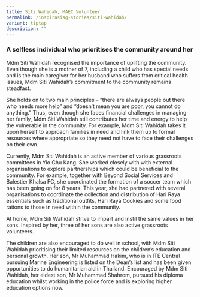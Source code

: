 ```yaml
---
title: Siti Wahidah, MAEC Volunteer
permalink: /inspirasisg-stories/siti-wahidah/
variant: tiptap
description: ""
---
```

<h3><strong>A selfless individual who prioritises the community around her</strong></h3><p>Mdm Siti Wahidah recognised the importance of uplifting the community. Even though she is a mother of 7, including a child who has special needs and is the main caregiver for her husband who suffers from critical health issues, Mdm Siti Wahidah’s commitment to the community remains steadfast.</p><p>She holds on to two main principles – “there are always people out there who needs more help” and “doesn’t mean you are poor, you cannot do anything.” Thus, even though she faces financial challenges in managing her family, Mdm Siti Wahidah still contributes her time and energy to help the vulnerable in the community. For example, Mdm Siti Wahidah takes it upon herself to approach families in need and link them up to formal resources where appropriate so they need not have to face their challenges on their own.</p><p>Currently, Mdm Siti Wahidah is an active member of various grassroots committees in Yio Chu Kang. She worked closely with with external organisations to explore partnerships which could be beneficial to the community. For example, together with Beyond Social Services and Balestier Khalsa FC, she coordinated the formation of a soccer team which has been going on for 8 years. This year, she had partnered with several organisations to coordinate the collection and distribution of Hari Raya essentials such as traditional outfits, Hari Raya Cookies and some food rations to those in need within the community.</p><p>At home, Mdm Siti Wahidah strive to impart and instil the same values in her sons. Inspired by her, three of her sons are also active grassroots volunteers.</p><p>The children are also encouraged to do well in school, with Mdm Siti Wahidah prioritising their limited resources on the children’s education and personal growth. Her son, Mr Muhammad Hakim, who is in ITE Central pursuing Marine Engineering is listed on the Dean’s list and has been given opportunities to do humanitarian aid in Thailand. Encouraged by Mdm Siti Wahidah, her eldest son, Mr Muhammad Shahrom, pursued his diploma education whilst working in the police force and is exploring higher education options now.</p>